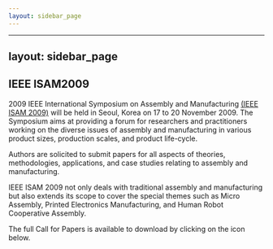```yaml
---
layout: sidebar_page
---
```


---
layout: sidebar_page
---

## IEEE ISAM2009

2009 IEEE International Symposium on Assembly and Manufacturing [(IEEE ISAM 2009)](http://www.isam2009.org) will be held in Seoul, Korea on 17 to 20 November 2009. The Symposium aims at providing a forum for researchers and practitioners working on the diverse issues of assembly and manufacturing in various product sizes, production scales, and product life-cycle.  

Authors are solicited to submit papers for all aspects of theories, methodologies, applications, and case studies relating to assembly and manufacturing.

IEEE ISAM 2009 not only deals with traditional assembly and manufacturing but also extends its scope to cover the special themes such as Micro Assembly, Printed Electronics Manufacturing, and Human Robot Cooperative Assembly.  

The full Call for Papers is available to download by clicking on the icon below.